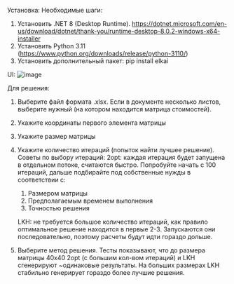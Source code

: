 Установка:
Необходимые шаги:

1. Установить .NET 8 (Desktop
   Runtime). https://dotnet.microsoft.com/en-us/download/dotnet/thank-you/runtime-desktop-8.0.2-windows-x64-installer
2. Установить Python 3.11 (https://www.python.org/downloads/release/python-3110/)
3. Установить дополнительный пакет: pip install elkai

UI:
![image](https://github.com/glebtyanov/TSP_lkh_2opt/assets/85569847/4d932981-0ee6-4968-bdae-aaa0e70ec415)

Для решения:

1. Выберите файл формата .xlsx. Если в документе несколько листов, выберите нужный (на котором находится матрица
   стоимостей).
2. Укажите координаты первого элемента матрицы
3. Укажите размер матрицы
4. Укажите количество итераций (попыток найти лучшее решение).
   Советы по выбору итераций:
   2opt: каждая итерация будет запущена в отдельном потоке, считаются быстро. Попробуйте начать с 100 итераций, дальше
   подбирайте под собственные нужды в соответствии с:
    1. Размером матрицы
    2. Предполагаемым временем выполнения
    3. Точностью решения

   LKH: не требуется большое количество итераций, как правило оптимальное решение находится в первые 2-3. Запускаются
   они последовательно, поэтому расчеты будут идти гораздо дольше.

6. Выберите метод решения. Тесты показывают, что до размера матрицы 40х40 2opt (с большим кол-вом итераций) и LKH
   сгенерируют ~одинаковые результаты.
   На больших размерах LKH стабильно генерирует гораздо более лучшие решения. 
